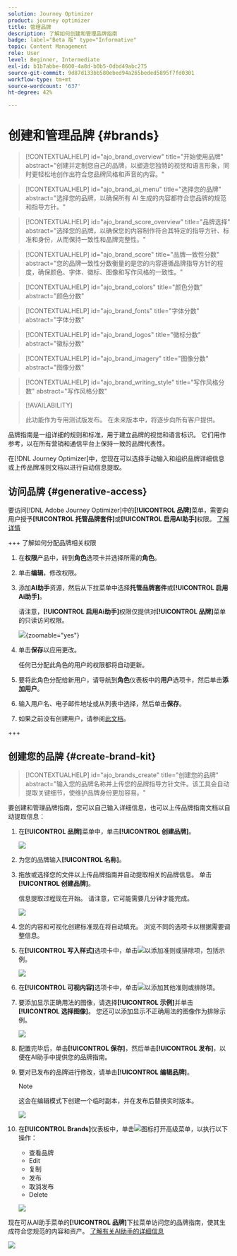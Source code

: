 ```yaml
---
solution: Journey Optimizer
product: journey optimizer
title: 管理品牌
description: 了解如何创建和管理品牌指南
badge: label="Beta 版" type="Informative"
topic: Content Management
role: User
level: Beginner, Intermediate
exl-id: b1b7abbe-8600-4a8d-b0b5-0dbd49abc275
source-git-commit: 9d87d133bb580ebed94a265beded5895f7fd0301
workflow-type: tm+mt
source-wordcount: '637'
ht-degree: 42%

---
```


# 创建和管理品牌 {#brands}

>[!CONTEXTUALHELP]
>id="ajo_brand_overview"
>title="开始使用品牌"
>abstract="创建并定制您自己的品牌，以塑造您独特的视觉和语言形象，同时更轻松地创作出符合您品牌风格和声音的内容。"

>[!CONTEXTUALHELP]
>id="ajo_brand_ai_menu"
>title="选择您的品牌"
>abstract="选择您的品牌，以确保所有 AI 生成的内容都符合您品牌的规范和指导方针。"

>[!CONTEXTUALHELP]
>id="ajo_brand_score_overview"
>title="品牌选择"
>abstract="选择您的品牌，以确保您的内容制作符合其特定的指导方针、标准和身份，从而保持一致性和品牌完整性。"

>[!CONTEXTUALHELP]
>id="ajo_brand_score"
>title="品牌一致性分数"
>abstract="您的品牌一致性分数衡量的是您的内容遵循品牌指导方针的程度，确保颜色、字体、徽标、图像和写作风格的一致性。"

>[!CONTEXTUALHELP]
>id="ajo_brand_colors"
>title="颜色分数"
>abstract="颜色分数"

>[!CONTEXTUALHELP]
>id="ajo_brand_fonts"
>title="字体分数"
>abstract="字体分数"

>[!CONTEXTUALHELP]
>id="ajo_brand_logos"
>title="徽标分数"
>abstract="徽标分数"

>[!CONTEXTUALHELP]
>id="ajo_brand_imagery"
>title="图像分数"
>abstract="图像分数"

>[!CONTEXTUALHELP]
>id="ajo_brand_writing_style"
>title="写作风格分数"
>abstract="写作风格分数"

>[!AVAILABILITY]
>
>此功能作为专用测试版发布。 在未来版本中，将逐步向所有客户提供。

品牌指南是一组详细的规则和标准，用于建立品牌的视觉和语言标识。 它们用作参考，以在所有营销和通信平台上保持一致的品牌代表性。

在[!DNL Journey Optimizer]中，您现在可以选择手动输入和组织品牌详细信息或上传品牌准则文档以进行自动信息提取。

## 访问品牌 {#generative-access}

要访问[!DNL Adobe Journey Optimizer]中的&#x200B;**[!UICONTROL 品牌]**&#x200B;菜单，需要向用户授予&#x200B;**[!UICONTROL 托管品牌套件]**&#x200B;或&#x200B;**[!UICONTROL 启用AI助手]**&#x200B;权限。 [了解详情](../administration/permissions.md)

+++  了解如何分配品牌相关权限

1. 在&#x200B;**权限**&#x200B;产品中，转到&#x200B;**角色**&#x200B;选项卡并选择所需的&#x200B;**角色**。

1. 单击&#x200B;**编辑**，修改权限。

1. 添加&#x200B;**AI助手**&#x200B;资源，然后从下拉菜单中选择&#x200B;**托管品牌套件**&#x200B;或&#x200B;**[!UICONTROL 启用Ai助手]**。

   请注意，**[!UICONTROL 启用Ai助手]**&#x200B;权限仅提供对&#x200B;**[!UICONTROL 品牌]**&#x200B;菜单的只读访问权限。

   ![](assets/brands-permission.png){zoomable="yes"}

1. 单击&#x200B;**保存**&#x200B;以应用更改。

   任何已分配此角色的用户的权限都将自动更新。

1. 要将此角色分配给新用户，请导航到&#x200B;**角色**&#x200B;仪表板中的&#x200B;**用户**&#x200B;选项卡，然后单击&#x200B;**添加用户**。

1. 输入用户名、电子邮件地址或从列表中选择，然后单击&#x200B;**保存**。

1. 如果之前没有创建用户，请参阅[此文档](https://experienceleague.adobe.com/zh-hans/docs/experience-platform/access-control/abac/permissions-ui/users)。

+++

## 创建您的品牌 {#create-brand-kit}

>[!CONTEXTUALHELP]
>id="ajo_brands_create"
>title="创建您的品牌"
>abstract="输入您的品牌名称并上传您的品牌指导方针文件。该工具会自动提取关键细节，使维护品牌身份更加容易。"

要创建和管理品牌指南，您可以自己输入详细信息，也可以上传品牌指南文档以自动提取信息：

1. 在&#x200B;**[!UICONTROL 品牌]**&#x200B;菜单中，单击&#x200B;**[!UICONTROL 创建品牌]**。

   ![](assets/brands-1.png)

1. 为您的品牌输入&#x200B;**[!UICONTROL 名称]**。

1. 拖放或选择您的文件以上传品牌指南并自动提取相关的品牌信息。 单击&#x200B;**[!UICONTROL 创建品牌]**。

   信息提取过程现在开始。 请注意，它可能需要几分钟才能完成。

   ![](assets/brands-2.png)

1. 您的内容和可视化创建标准现在将自动填充。 浏览不同的选项卡以根据需要调整信息。

1. 在&#x200B;**[!UICONTROL 写入样式]**&#x200B;选项卡中，单击![](assets/do-not-localize/Smock_Add_18_N.svg)以添加准则或排除项，包括示例。

   ![](assets/brands-3.png)

1. 在&#x200B;**[!UICONTROL 可视内容]**&#x200B;选项卡中，单击![](assets/do-not-localize/Smock_Add_18_N.svg)以添加其他准则或排除项。

1. 要添加显示正确用法的图像，请选择&#x200B;**[!UICONTROL 示例]**&#x200B;并单击&#x200B;**[!UICONTROL 选择图像]**。 您还可以添加显示不正确用法的图像作为排除示例。

   ![](assets/brands-4.png)

1. 配置完毕后，单击&#x200B;**[!UICONTROL 保存]**，然后单击&#x200B;**[!UICONTROL 发布]**，以便在AI助手中提供您的品牌指南。

1. 要对已发布的品牌进行修改，请单击&#x200B;**[!UICONTROL 编辑品牌]**。

   >[!NOTE]
   >
   >这会在编辑模式下创建一个临时副本，并在发布后替换实时版本。

   ![](assets/brands-8.png)

1. 在&#x200B;**[!UICONTROL Brands]**&#x200B;仪表板中，单击![](assets/do-not-localize/Smock_More_18_N.svg)图标打开高级菜单，以执行以下操作：

   * 查看品牌
   * Edit
   * 复制
   * 发布
   * 取消发布
   * Delete

   ![](assets/brands-6.png)

现在可从AI助手菜单的&#x200B;**[!UICONTROL 品牌]**&#x200B;下拉菜单访问您的品牌指南，使其生成符合您规范的内容和资产。 [了解有关AI助手的详细信息](gs-generative.md)

![](assets/brands-7.png)
